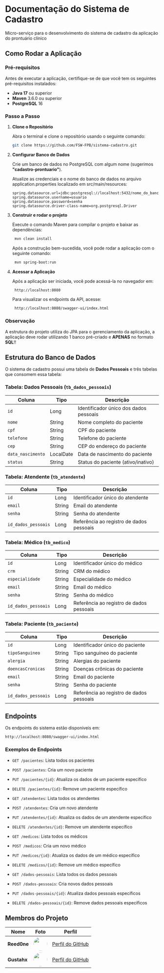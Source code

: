 # Documentação do Sistema de Cadastro

Micro-serviço para o desenvolvimento do sistema de cadastro da aplicação do prontuário clínico

## Como Rodar a Aplicação

### Pré-requisitos

Antes de executar a aplicação, certifique-se de que você tem os seguintes pré-requisitos instalados:

- **Java 17** ou superior
- **Maven** 3.6.0 ou superior
- **PostgreSQL** 16

### Passo a Passo

1. **Clone o Repositório**

   Abra o terminal e clone o repositório usando o seguinte comando:

   ```bash
   git clone https://github.com/FSW-FPB/sistema-cadastro.git
   ```

2. **Configurar Banco de Dados**

   Crie um banco de dados no PostgreSQL com algum nome (sugerimos **"cadastro-prontuario"**).

   Atualize as credenciais e o nome do banco de dados no arquivo application.properties localizado em src/main/resources:

   ```properties
   spring.datasource.url=jdbc:postgresql://localhost:5432/nome_do_banco
   spring.datasource.username=usuario
   spring.datasource.password=senha
   spring.datasource.driver-class-name=org.postgresql.Driver
   ```

3. **Construir e rodar o projeto**

   Execute o comando Maven para compilar o projeto e baixar as dependências:

   ```bash
    mvn clean install
   ```

   Após a construção bem-sucedida, você pode rodar a aplicação com o seguinte comando:

   ```bash
    mvn spring-boot:run
   ```

4. **Acessar a Aplicação**

   Após a aplicação ser iniciada, você pode acessá-la no navegador em:

   ```bash
    http://localhost:8080
   ```

   Para visualizar os endpoints da API, acesse:

   ```bash
    http://localhost:8080/swagger-ui/index.html
   ```

### Observação

A estrutura do projeto utiliza do JPA para o gerenciamento da aplicação, a aplicação deve rodar utilizando 1 banco pré-criado e **APENAS** no formato **SQL**!!

## Estrutura do Banco de Dados

O sistema de cadastro possui uma tabela de **Dados Pessoais** e três tabelas que consomem essa tabela:

### Tabela: Dados Pessoais (`tb_dados_pessoais`)

| Coluna            | Tipo      | Descrição                              |
| ----------------- | --------- | -------------------------------------- |
| `id`              | Long      | Identificador único dos dados pessoais |
| `nome`            | String    | Nome completo do paciente              |
| `cpf`             | String    | CPF do paciente                        |
| `telefone`        | String    | Telefone do paciente                   |
| `cep`             | String    | CEP do endereço do paciente            |
| `data_nascimento` | LocalDate | Data de nascimento do paciente         |
| `status`          | String    | Status do paciente (ativo/inativo)     |

### Tabela: Atendente (`tb_atendente`)

| Coluna              | Tipo   | Descrição                                |
| ------------------- | ------ | ---------------------------------------- |
| `id`                | Long   | Identificador único do atendente         |
| `email`             | String | Email do atendente                       |
| `senha`             | String | Senha do atendente                       |
| `id_dados_pessoais` | Long   | Referência ao registro de dados pessoais |

### Tabela: Médico (`tb_medico`)

| Coluna              | Tipo   | Descrição                                |
| ------------------- | ------ | ---------------------------------------- |
| `id`                | Long   | Identificador único do médico            |
| `crm`               | String | CRM do médico                            |
| `especialidade`     | String | Especialidade do médico                  |
| `email`             | String | Email do médico                          |
| `senha`             | String | Senha do médico                          |
| `id_dados_pessoais` | Long   | Referência ao registro de dados pessoais |

### Tabela: Paciente (`tb_paciente`)

| Coluna              | Tipo   | Descrição                                |
| ------------------- | ------ | ---------------------------------------- |
| `id`                | Long   | Identificador único do paciente          |
| `tipoSanguineo`     | String | Tipo sanguíneo do paciente               |
| `alergia`           | String | Alergias do paciente                     |
| `doencasCronicas`   | String | Doenças crônicas do paciente             |
| `email`             | String | Email do paciente                        |
| `senha`             | String | Senha do paciente                        |
| `id_dados_pessoais` | Long   | Referência ao registro de dados pessoais |

## Endpoints

Os endpoints do sistema estão disponíveis em:

```bash
http://localhost:8080/swagger-ui/index.html
```

### Exemplos de Endpoints

- `GET /pacientes`: Lista todos os pacientes
- `POST /pacientes`: Cria um novo paciente
- `PUT /pacientes/{id}`: Atualiza os dados de um paciente específico
- `DELETE /pacientes/{id}`: Remove um paciente específico

- `GET /atendentes`: Lista todos os atendentes
- `POST /atendentes`: Cria um novo atendente
- `PUT /atendentes/{id}`: Atualiza os dados de um atendente específico
- `DELETE /atendentes/{id}`: Remove um atendente específico

- `GET /medicos`: Lista todos os médicos
- `POST /medicos`: Cria um novo médico
- `PUT /medicos/{id}`: Atualiza os dados de um médico específico
- `DELETE /medicos/{id}`: Remove um médico específico

- `GET /dados-pessoais`: Lista todos os dados pessoais
- `POST /dados-pessoais`: Cria novos dados pessoais
- `PUT /dados-pessoais/{id}`: Atualiza dados pessoais específicos
- `DELETE /dados-pessoais/{id}`: Remove dados pessoais específicos

## Membros do Projeto

| Nome        | Foto                                                                                                                   | Perfil                                         |
| ----------- | ---------------------------------------------------------------------------------------------------------------------- | ---------------------------------------------- |
| **Reed0ne** | <img src="https://avatars.githubusercontent.com/u/115191418?v=4" width="45" height="45" style="border-radius: 50%;" /> | [Perfil do GitHub](https://github.com/Reed0ne) |
| **Gustahx** | <img src="https://avatars.githubusercontent.com/u/127751205?v=4" width="45" height="45" style="border-radius: 50%;" /> | [Perfil do GitHub](https://github.com/Gustahx) |
